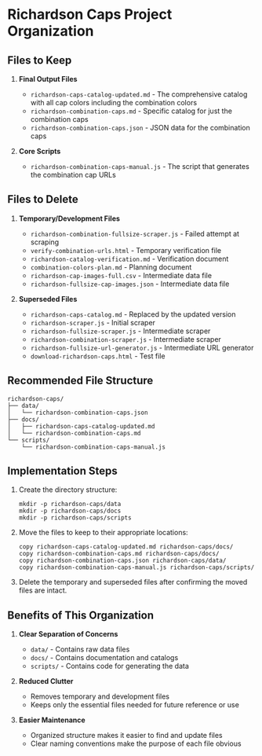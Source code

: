# Richardson Caps Project Organization

## Files to Keep

1. **Final Output Files**
   - `richardson-caps-catalog-updated.md` - The comprehensive catalog with all cap colors including the combination colors
   - `richardson-combination-caps.md` - Specific catalog for just the combination caps
   - `richardson-combination-caps.json` - JSON data for the combination caps

2. **Core Scripts**
   - `richardson-combination-caps-manual.js` - The script that generates the combination cap URLs

## Files to Delete

1. **Temporary/Development Files**
   - `richardson-combination-fullsize-scraper.js` - Failed attempt at scraping
   - `verify-combination-urls.html` - Temporary verification file
   - `richardson-catalog-verification.md` - Verification document
   - `combination-colors-plan.md` - Planning document
   - `richardson-cap-images-full.csv` - Intermediate data file
   - `richardson-fullsize-cap-images.json` - Intermediate data file

2. **Superseded Files**
   - `richardson-caps-catalog.md` - Replaced by the updated version
   - `richardson-scraper.js` - Initial scraper
   - `richardson-fullsize-scraper.js` - Intermediate scraper
   - `richardson-combination-scraper.js` - Intermediate scraper
   - `richardson-fullsize-url-generator.js` - Intermediate URL generator
   - `download-richardson-caps.html` - Test file

## Recommended File Structure

```
richardson-caps/
├── data/
│   └── richardson-combination-caps.json
├── docs/
│   ├── richardson-caps-catalog-updated.md
│   └── richardson-combination-caps.md
└── scripts/
    └── richardson-combination-caps-manual.js
```

## Implementation Steps

1. Create the directory structure:
   ```
   mkdir -p richardson-caps/data
   mkdir -p richardson-caps/docs
   mkdir -p richardson-caps/scripts
   ```

2. Move the files to keep to their appropriate locations:
   ```
   copy richardson-caps-catalog-updated.md richardson-caps/docs/
   copy richardson-combination-caps.md richardson-caps/docs/
   copy richardson-combination-caps.json richardson-caps/data/
   copy richardson-combination-caps-manual.js richardson-caps/scripts/
   ```

3. Delete the temporary and superseded files after confirming the moved files are intact.

## Benefits of This Organization

1. **Clear Separation of Concerns**
   - `data/` - Contains raw data files
   - `docs/` - Contains documentation and catalogs
   - `scripts/` - Contains code for generating the data

2. **Reduced Clutter**
   - Removes temporary and development files
   - Keeps only the essential files needed for future reference or use

3. **Easier Maintenance**
   - Organized structure makes it easier to find and update files
   - Clear naming conventions make the purpose of each file obvious